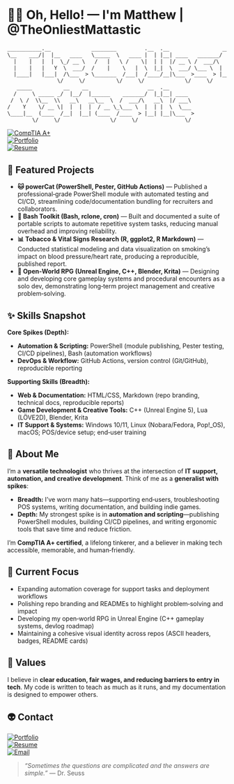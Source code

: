 # 🧑‍🚀 Oh, Hello! — I'm Matthew | @TheOnliestMattastic  

```txt
___________.__             ________         .__  .__                 __   
\__    ___/|  |__   ____   \_____  \   ____ |  | |__| ____   _______/  |_ 
  |    |   |  |  \_/ __ \   /   |   \ /    \|  | |  |/ __ \ /  ___/\   __\
  |    |   |   Y  \  ___/  /    |    \   |  \  |_|  \  ___/ \___ \  |  |  
  |____|   |___|  /\___  > \_______  /___|  /____/__|\___  >____  > |__|  
                \/     \/          \/     \/             \/     \/        
   _____          __    __                   __  .__                      
  /     \ _____ _/  |__/  |______    _______/  |_|__| ____                
 /  \ /  \\__  \\   __\   __\__  \  /  ___/\   __\  |/ ___\               
/    Y    \/ __ \|  |  |  |  / __ \_\___ \  |  | |  \  \___               
\____|__  (____  /__|  |__| (____  /____  > |__| |__|\___  >              
        \/     \/                \/     \/               \/               
```

[![CompTIA A+](https://img.shields.io/badge/CompTIA-A%2B_Certified-bd93f9?style=for-the-badge&logo=comptia&logoColor=white&labelColor=6272a4)](https://www.credly.com/badges/b85bd0a5-0d6a-4d27-ba9b-1fee27e397f0/public_url)  
[![Portfolio](https://img.shields.io/badge/Portfolio-Live_Site-bd93f9?style=for-the-badge&logo=githubpages&logoColor=white&labelColor=6272a4)](https://theonliestmattastic.github.io/)  
[![Resume](https://img.shields.io/badge/Resume-PDF-bd93f9?style=for-the-badge&logo=adobeacrobatreader&logoColor=white&labelColor=6272a4)](https://raw.githubusercontent.com/theonliestmattastic/theonliestmattastic.github.io/main/assets/docs/resume.pdf)  

## 🚀 Featured Projects  

- **🐱 powerCat (PowerShell, Pester, GitHub Actions)** — Published a professional‑grade PowerShell module with automated testing and CI/CD, streamlining code/documentation bundling for recruiters and collaborators.  
- **🧰 Bash Toolkit (Bash, rclone, cron)** — Built and documented a suite of portable scripts to automate repetitive system tasks, reducing manual overhead and improving reliability.  
- **📊 Tobacco & Vital Signs Research (R, ggplot2, R Markdown)** — Conducted statistical modeling and data visualization on smoking’s impact on blood pressure/heart rate, producing a reproducible, published report.  
- **👾 Open‑World RPG (Unreal Engine, C++, Blender, Krita)** — Designing and developing core gameplay systems and procedural encounters as a solo dev, demonstrating long‑term project management and creative problem‑solving.  

## ✨ Skills Snapshot  

**Core Spikes (Depth):**  

- **Automation & Scripting:** PowerShell (module publishing, Pester testing, CI/CD pipelines), Bash (automation workflows)  
- **DevOps & Workflow:** GitHub Actions, version control (Git/GitHub), reproducible reporting  

**Supporting Skills (Breadth):**  

- **Web & Documentation:** HTML/CSS, Markdown (repo branding, technical docs, reproducible reports)  
- **Game Development & Creative Tools:** C++ (Unreal Engine 5), Lua (LÖVE2D), Blender, Krita  
- **IT Support & Systems:** Windows 10/11, Linux (Nobara/Fedora, Pop!_OS), macOS; POS/device setup; end‑user training  

## 🧬 About Me  

I’m a **versatile technologist** who thrives at the intersection of **IT support, automation, and creative development**. Think of me as a **generalist with spikes**:  

- **Breadth:** I’ve worn many hats—supporting end‑users, troubleshooting POS systems, writing documentation, and building indie games.  
- **Depth:** My strongest spike is in **automation and scripting**—publishing PowerShell modules, building CI/CD pipelines, and writing ergonomic tools that save time and reduce friction.  

I’m **CompTIA A+ certified**, a lifelong tinkerer, and a believer in making tech accessible, memorable, and human‑friendly.  

## 🔭 Current Focus  

- Expanding automation coverage for support tasks and deployment workflows  
- Polishing repo branding and READMEs to highlight problem‑solving and impact  
- Developing my open‑world RPG in Unreal Engine (C++ gameplay systems, devlog roadmap)  
- Maintaining a cohesive visual identity across repos (ASCII headers, badges, README cards)  

## 🌌 Values  

I believe in **clear education, fair wages, and reducing barriers to entry in tech**. My code is written to teach as much as it runs, and my documentation is designed to empower others.  

## 👽 Contact  

[![Portfolio](https://img.shields.io/badge/Portfolio-Live_Site-bd93f9?style=for-the-badge&logo=githubpages&logoColor=white&labelColor=6272a4)](https://theonliestmattastic.github.io/)  
[![Resume](https://img.shields.io/badge/Resume-PDF-bd93f9?style=for-the-badge&logo=adobeacrobatreader&logoColor=white&labelColor=6272a4)](https://raw.githubusercontent.com/theonliestmattastic/theonliestmattastic.github.io/main/assets/docs/resume.pdf)  
[![Email](https://img.shields.io/badge/Email-matthew.poole485%40gmail.com-bd93f9?style=for-the-badge&logo=gmail&logoColor=white&labelColor=6272a4)](mailto:matthew.poole485@gmail.com)  

> *“Sometimes the questions are complicated and the answers are simple.”* — Dr. Seuss  
